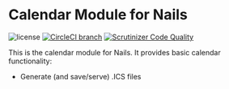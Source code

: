 # Calendar Module for Nails

![license](https://img.shields.io/badge/license-MIT-green.svg)
[![CircleCI branch](https://img.shields.io/circleci/project/github/nails/module-calendar.svg)](https://circleci.com/gh/nails/module-calendar)
[![Scrutinizer Code Quality](https://scrutinizer-ci.com/g/nails/module-calendar/badges/quality-score.png)](https://scrutinizer-ci.com/g/nails/module-calendar)

This is the calendar module for Nails. It provides basic calendar functionality:

- Generate (and save/serve) .ICS files
